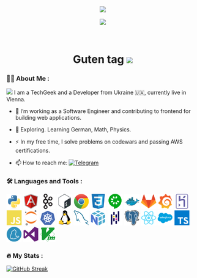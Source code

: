 <div id="header" align="center">
 
  <img src="https://media0.giphy.com/media/eNM4NlGpmCxzcXesjr/giphy.gif?cid=790b7611e7f5f242924fef25e2b7f49764d18bcadb7891fd&rid=giphy.gif&ct=g" width="200"> 
  <div id="badges">
    <p><a href="https://www.linkedin.com/in/yuliia-rul-3742a77b/"><img src="https://img.shields.io/badge/LinkedIn-blue?logo=linkedin&logoColor=white&style=for-the-badge"></a></p>
    <p><img src="https://komarev.com/ghpvc/?username=lhetstest&style=flat-square&color=blue" alt=""/></p>
  </div>
  <h1>
  Guten tag
    <img src="https://media.giphy.com/media/hvRJCLFzcasrR4ia7z/giphy.gif" width="30px"/>
  </h1> 
</div>

### :woman_technologist: About Me :

<img src="https://media.giphy.com/media/WUlplcMpOCEmTGBtBW/giphy.gif" width="30"> I am a TechGeek and a Developer from Ukraine :ukraine:, currently live in Vienna.

- :telescope: I’m working as a Software Engineer and contributing to frontend for building web applications.

- :seedling: Exploring. Learning German, Math, Physics.

- :zap: In my free time, I solve problems on codewars and passing AWS certifications. 

- :mailbox: How to reach me: [![Telegram](https://img.shields.io/badge/lhest-white?style=flat&logo=Telegram&logoColor=blue)](https://t.me/lhest)

### :hammer_and_wrench: Languages and Tools :
<p> 
 <img src="https://raw.githubusercontent.com/devicons/devicon/1119b9f84c0290e0f0b38982099a2bd027a48bf1/icons/python/python-original.svg" width="40" height="40" alt="python"> 
 <img src="https://raw.githubusercontent.com/devicons/devicon/1119b9f84c0290e0f0b38982099a2bd027a48bf1/icons/angularjs/angularjs-original.svg" width="40" height="40" alt="angular">
 <img src="https://github.com/devicons/devicon/blob/master/icons/apachekafka/apachekafka-original.svg" alt="kafka" width="40" height="40">
 <img src="https://github.com/devicons/devicon/blob/master/icons/bash/bash-original.svg" alt="bash" width="40" height="40">
 <img src="https://github.com/devicons/devicon/blob/master/icons/chrome/chrome-original.svg" alt="chrome" width="40" height="40">
 <img src="https://github.com/devicons/devicon/blob/master/icons/css3/css3-original.svg" alt="css3" width="40" height="40">
 <img src="https://github.com/devicons/devicon/blob/master/icons/cucumber/cucumber-plain.svg" alt="cucumber" width="40" height="40">
 <img src="https://github.com/devicons/devicon/blob/master/icons/docker/docker-original.svg" alt="docker" width="40" height="40">
 <img src="https://github.com/devicons/devicon/blob/master/icons/gitlab/gitlab-original.svg" alt="gitlab" width="40" height="40">
 <img src="https://github.com/devicons/devicon/blob/master/icons/grafana/grafana-original.svg" alt="grafana" width="40" height="40">
 <img src="https://github.com/devicons/devicon/blob/master/icons/heroku/heroku-original.svg" alt="heroku" width="40" height="40">
 <img src="https://github.com/devicons/devicon/blob/master/icons/javascript/javascript-plain.svg" alt="javascript" width="40" height="40">
 <img src="https://github.com/devicons/devicon/blob/master/icons/jupyter/jupyter-original.svg"  alt="jupiter" width="40" height="40">
 <img src="https://github.com/devicons/devicon/blob/master/icons/kubernetes/kubernetes-plain.svg" alt="kubernetes" width="40" height="40">
 <img src="https://github.com/devicons/devicon/blob/master/icons/linux/linux-original.svg" alt="linux" width="40" height="40">
 <img src="https://github.com/devicons/devicon/blob/master/icons/mysql/mysql-original.svg" alt="sql" width="40" height="40">
 <img src="https://github.com/devicons/devicon/blob/master/icons/numpy/numpy-original.svg" alt="numpy" width="40" height="40">
 <img src="https://github.com/devicons/devicon/blob/master/icons/pandas/pandas-original.svg" alt="pandas" width="40" height="40">
 <img src="https://github.com/devicons/devicon/blob/master/icons/postgresql/postgresql-original.svg" alt="postgresql" width="40" height="40">
 <img src="https://github.com/devicons/devicon/blob/master/icons/react/react-original.svg" width="40" alt="react" height="40">
 <img src="https://github.com/devicons/devicon/blob/master/icons/salesforce/salesforce-plain.svg" alt="salesforce" width="40" height="40">
 <img src="https://github.com/devicons/devicon/blob/master/icons/typescript/typescript-original.svg" alt="typescript" width="40" height="40">
 <img src="https://github.com/devicons/devicon/blob/master/icons/yarn/yarn-original.svg" alt="yarn" width="40" height="40">
 <img src="https://github.com/devicons/devicon/blob/master/icons/visualstudio/visualstudio-plain.svg" alt="vscode" width="40" height="40">
 <img src="https://github.com/devicons/devicon/blob/master/icons/vim/vim-plain.svg" alt="vim" width="40" height="40">

 ### :fire: My Stats :
 [![GitHub Streak](http://github-readme-streak-stats.herokuapp.com?user=lhetstest&theme=Javascript&hide_border=true&date_format=j%20M%5B%20Y%5D)](https://git.io/streak-stats)
 
 <!--
**lhetstest/lhetstest** is a ✨ _special_ ✨ repository because its `README.md` (this file) appears on your GitHub profile.

Here are some ideas to get you started:

- 🔭 I’m currently working on ...
- 🌱 I’m currently learning ...
- 👯 I’m looking to collaborate on ...
- 🤔 I’m looking for help with ...
- 💬 Ask me about ...
- 📫 How to reach me: ...
- 😄 Pronouns: ...
- ⚡ Fun fact: ...
-->
